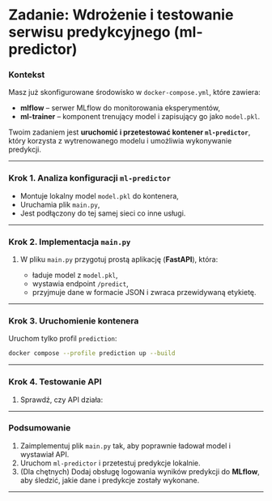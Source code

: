 # Zadanie: Wdrożenie i testowanie serwisu predykcyjnego (ml-predictor)

### Kontekst

Masz już skonfigurowane środowisko w `docker-compose.yml`, które zawiera:

* **mlflow** – serwer MLflow do monitorowania eksperymentów,
* **ml-trainer** – komponent trenujący model i zapisujący go jako `model.pkl`.

Twoim zadaniem jest **uruchomić i przetestować kontener `ml-predictor`**, który korzysta z wytrenowanego modelu i umożliwia wykonywanie predykcji.

---

### Krok 1. Analiza konfiguracji `ml-predictor`


* Montuje lokalny model `model.pkl` do kontenera,
* Uruchamia plik `main.py`,
* Jest podłączony do tej samej sieci co inne usługi.

---

### Krok 2. Implementacja `main.py`

1. W pliku `main.py` przygotuj prostą aplikację (**FastAPI**), która:

   * ładuje model z `model.pkl`,
   * wystawia endpoint `/predict`,
   * przyjmuje dane w formacie JSON i zwraca przewidywaną etykietę.


---

### Krok 3. Uruchomienie kontenera

Uruchom tylko profil `prediction`:

```bash
docker compose --profile prediction up --build
```

---

### Krok 4. Testowanie API

1. Sprawdź, czy API działa:

---

### Podsumowanie

1. Zaimplementuj plik `main.py` tak, aby poprawnie ładował model i wystawiał API.
2. Uruchom `ml-predictor` i przetestuj predykcje lokalnie.
3. (Dla chętnych) Dodaj obsługę logowania wyników predykcji do **MLflow**, aby śledzić, jakie dane i predykcje zostały wykonane.

---

